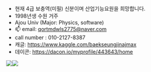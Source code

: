 -   현재 4급 보충역(미필) 신분이며 산업기능요원을 희망합니다.
-   1998년생 수원 거주
-   Ajou Univ (Major: Physics, software)
- 📫 email: qortmdwls2775@naver.com
-    call number : 010-2127-8387
-    캐글: https://www.kaggle.com/baekseungjinajmax
-    데이콘: https://dacon.io/myprofile/443643/home


<img src="https://img.shields.io/badge/linux-FCC624?style=for-the-badge&logo=linux&logoColor=black"><img src="https://img.shields.io/badge/Python-3776AB?style=for-the-badge&logo=Python&logoColor=white">
<!---
ajoumax/ajoumax is a ✨ special ✨ repository because its `README.md` (this file) appears on your GitHub profile.
You can click the Preview link to take a look at your changes.
--->
